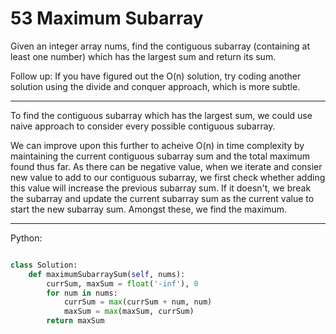 # 53 Maximum Subarray

Given an integer array nums, find the contiguous subarray (containing at least
one number) which has the largest sum and return its sum.

Follow up: If you have figured out the O(n) solution, try coding another
solution using the divide and conquer approach, which is more subtle.

---

To find the contiguous subarray which has the largest sum, we could use naive
approach to consider every possible contiguous subarray.

We can improve upon this further to acheive O(n) in time complexity by
maintaining the current contiguous subarray sum and the total maximum found
thus far. As there can be negative value, when we iterate and consier new value
to add to our contiguous subarray, we first check whether adding this value
will increase the previous subarray sum. If it doesn't, we break the subarray
and update the current subarray sum as the current value to start the new
subarray sum. Amongst these, we find the maximum.

---

Python:

```python

class Solution:
    def maximumSubarraySum(self, nums):
        currSum, maxSum = float('-inf'), 0
        for num in nums:
            currSum = max(currSum + num, num)
            maxSum = max(maxSum, currSum)
        return maxSum
```

